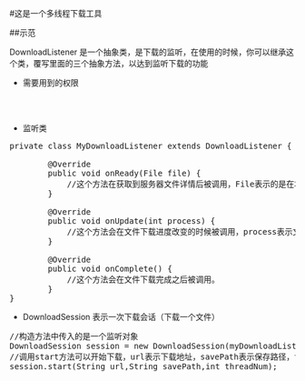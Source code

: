 #这是一个多线程下载工具

##示范

DownloadListener 是一个抽象类，是下载的监听，在使用的时候，你可以继承这个类，覆写里面的三个抽象方法，以达到监听下载的功能


- 需要用到的权限
<pre>
<uses-permission android:name="android.permission.INTERNET"></uses-permission>
<uses-permission android:name="android.permission.WRITE_EXTERNAL_STORAGE"></uses-permission>
</pre>

- 监听类
<pre>
private class MyDownloadListener extends DownloadListener {

        @Override
        public void onReady(File file) {
            //这个方法在获取到服务器文件详情后被调用，File表示的是在本地创建的文件。文件大小和服务器上相同。
        }

        @Override
        public void onUpdate(int process) {
            //这个方法会在文件下载进度改变的时候被调用，process表示文件下载进度，从0到100
        }

        @Override
        public void onComplete() {
            //这个方法会在文件下载完成之后被调用。
        }
}
</pre>


- DownloadSession 表示一次下载会话（下载一个文件）

<pre>
//构造方法中传入的是一个监听对象
DownloadSession session = new DownloadSession(myDownloadListener);
//调用start方法可以开始下载，url表示下载地址，savePath表示保存路径，threadNum表示要开启的线程
session.start(String url,String savePath,int threadNum);
</pre>